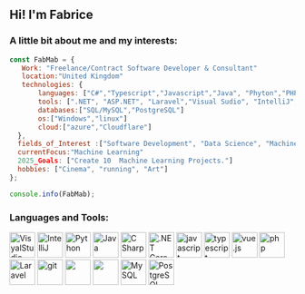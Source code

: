 ## Hi! I'm Fabrice

<!--
**FabMab/FabMab** is a ✨ _special_ ✨ repository because its `README.md` (this file) appears on your GitHub profile.

Here are some ideas to get you started:

- 🔭 I’m currently working on ...
- 🌱 I’m currently learning ...
- 👯 I’m looking to collaborate on ...
- 🤔 I’m looking for help with ...
- 💬 Ask me about ...
- 📫 How to reach me: ...
- 😄 Pronouns: ...
- ⚡ Fun fact: ...
-->
<h3>A little bit about me and my interests:</h3>

```javascript
const FabMab = {
   Work: "Freelance/Contract Software Developer & Consultant"
   location:"United Kingdom"
   technologies: {
       languages: ["C#","Typescript","Javascript","Java", "Phyton","PHP"]
       tools: [".NET", "ASP.NET", "Laravel","Visual Sudio", "IntelliJ", "SQL Server Management Studio"]
       databases:["SQL/MySQL","PostgreSQL"]
       os:["Windows","linux"]
       cloud:["azure","Cloudflare"] 
  },
  fields_of_Interest :["Software Development", "Data Science", "Machine Learning"]  
  currentFocus:"Machine Learning"
  2025_Goals: ["Create 10  Machine Learning Projects."]
  hobbies: ["Cinema", "running", "Art"]
};

console.info(FabMab);

```

<h3>Languages and Tools:</h3>
<p align="left">
<img src="https://cdn.jsdelivr.net/gh/devicons/devicon@latest/icons/visualstudio/visualstudio-original.svg" alt ="VisyalStudio"width="45" height="45"/>
<img src="https://cdn.jsdelivr.net/gh/devicons/devicon@latest/icons/intellij/intellij-original.svg" alt="IntelliJ" width="45" height="45"/>
<img src="https://cdn.jsdelivr.net/gh/devicons/devicon@latest/icons/java/java-original.svg" alt="Python" width="45" height="45"/>
<img src="https://cdn.jsdelivr.net/gh/devicons/devicon@latest/icons/python/python-original.svg" alt="Java" width="45" height="45" /> 
<img src="https://cdn.jsdelivr.net/gh/devicons/devicon@latest/icons/csharp/csharp-original.svg" alt="C Sharp" width="45" height="45"/>
<img src="https://cdn.jsdelivr.net/gh/devicons/devicon@latest/icons/dotnetcore/dotnetcore-original.svg" alt=".NET Core" width="45" height="45" /> 
<img src="https://cdn.jsdelivr.net/gh/devicons/devicon@latest/icons/javascript/javascript-original.svg" alt="javascript" width="45" height="45"/>
<img src="https://cdn.jsdelivr.net/gh/devicons/devicon@latest/icons/typescript/typescript-original.svg" alt="typescript" width="45" height="45"//> 
<img src="https://cdn.jsdelivr.net/gh/devicons/devicon@latest/icons/vuejs/vuejs-original.svg" alt="vue.js" width="45" height="45"/>
<img src="https://cdn.jsdelivr.net/gh/devicons/devicon@latest/icons/php/php-original.svg" alt="php" width="45" height="45" />
<img src="https://cdn.jsdelivr.net/gh/devicons/devicon@latest/icons/laravel/laravel-original.svg" alt="Laravel" width="45" height="45"/>
<img src="https://cdn.jsdelivr.net/gh/devicons/devicon@latest/icons/git/git-original.svg" alt="git" width="45" height="45"/>
<img src="https://cdn.jsdelivr.net/gh/devicons/devicon@latest/icons/azuresqldatabase/azuresqldatabase-original.svg" "alt="SQL" width="45" height="45"/>
<img src="https://cdn.jsdelivr.net/gh/devicons/devicon@latest/icons/microsoftsqlserver/microsoftsqlserver-original-wordmark.svg" "alt="MS SQL Server" width="45" height="45"/>
<img src="https://cdn.jsdelivr.net/gh/devicons/devicon@latest/icons/mysql/mysql-original-wordmark.svg" alt="MySQL" width="45" height="45"/>
<img src="https://cdn.jsdelivr.net/gh/devicons/devicon@latest/icons/postgresql/postgresql-original-wordmark.svg" alt="PostgreSQL" width="45" height="45"//>

<!--  [![FabMab's GitHub stats](https://github-readme-stats.vercel.app/api?username=FabMab)](https://github.com/FabMab/github-readme-stats)


![Snake animation](https://github.com/FabMab/FabMab/blob/output/github-contribution-grid-snake.svg)  -->


